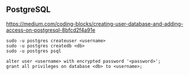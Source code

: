 
PostgreSQL
----------

https://medium.com/coding-blocks/creating-user-database-and-adding-access-on-postgresql-8bfcd2f4a91e

```
sudo -u postgres createuser <username>
sudo -u postgres createdb <db>
sudo -u postgres psql

alter user <username> with encrypted password '<password>';
grant all privileges on database <db> to <username>;
```
